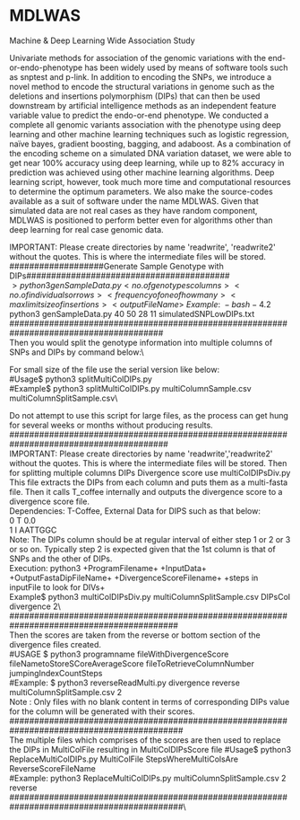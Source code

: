 # MDLWAS
Machine &amp; Deep Learning Wide Association Study

Univariate methods for association of the genomic variations with the end-or-endo-phenotype has been widely used by means of software tools such as snptest and p-link. In addition to encoding the SNPs, we introduce a novel method to encode the structural variations in genome such as the deletions and insertions polymorphism (DIPs) that can then be used downstream by artificial intelligence methods as an independent feature variable value to predict the endo-or-end phenotype. We conducted a complete all genomic variants association with the phenotype using deep learning and other machine learning techniques such as logistic regression, naïve bayes, gradient boosting, bagging, and adaboost. As a combination of the encoding scheme on a simulated DNA variation dataset, we were able to get near 100% accuracy using deep learning, while up to 82% accuracy in prediction was achieved using other machine learning algorithms. Deep learning script, however, took much more time and computational resources to determine the optimum parameters. We also make the source-codes available as a suit of software under the name MDLWAS.  Given that simulated data are not real cases as they have random component, MDLWAS is positioned to perform better even for algorithms other than deep learning for real case genomic data. 

IMPORTANT: Please create directories by name 'readwrite', 'readwrite2' without the quotes. This is where the intermediate files will be stored. 
###################Generate Sample Genotype with DIPs#########################################\
$>python3 genSampleData.py <no. of genotypes columns> <no. of individuals or rows> <frequency of one of how many> <max limit size of insertions> <outputFileName>\
Example:\
-bash-4.2$ python3 genSampleData.py 40 50 28 11 simulatedSNPLowDIPs.txt\
#######################################################################################\
Then you would split the genotype information into multiple columns of SNPs and DIPs by command below:\

For small size of the file use the serial version like below:\
#Usage$ python3 splitMultiColDIPs.py <inputFileName> <outputFileNameDesired>\
#Example$ python3 splitMultiColDIPs.py multiColumnSample.csv multiColumnSplitSample.csv\
  
Do not attempt to use this script for large files, as the process can get hung for several weeks or months without producing results.\
########################################################################################\
IMPORTANT: Please create directories by name 'readwrite','readwrite2' without the quotes. This is where the intermediate files will be stored. 
Then for splitting multiple columns DIPs Divergence score use multiColDIPsDiv.py\
This file extracts the DIPs from each column and puts them as a multi-fasta file. Then it calls T_coffee internally and outputs the divergence score to a divergence score file.\
Dependencies: T-Coffee, External Data for DIPS such as that below:\
0 T 0.0\
1 I AATTGGC\
Note: The DIPs column should be at regular interval of either step 1 or 2 or 3 or so on. Typically step 2 
 is expected given that the 1st column is that of SNPs and the other of DIPs.\
Execution: python3 +ProgramFilename+ +InputData+ +OutputFastaDipFileName+ +DivergenceScoreFilename+ +steps in inputFile to look for DIVs+ \
Example$ python3 multiColDIPsDiv.py multiColumnSplitSample.csv DIPsCol divergence 2\ 
##########################################################################################\
Then the scores are taken from the reverse or bottom section of the divergence files created.\
#USAGE $ python3 programname fileWithDivergenceScore fileNametoStoreSCoreAverageScore fileToRetrieveColumnNumber jumpingIndexCountSteps\
#Example: $ python3 reverseReadMulti.py divergence reverse multiColumnSplitSample.csv 2\
Note : Only files with no blank content in terms of corresponding DIPs value for the column will be generated with their scores.\
###########################################################################################\
The multiple files which comprises of the scores are then used to replace the DIPs in MultiColFile resulting in MultiColDIPsScore file
#Usage$ python3 ReplaceMultiColDIPs.py MultiColFile StepsWhereMultiColsAre ReverseScoreFileName \
#Example: python3 ReplaceMultiColDIPs.py multiColumnSplitSample.csv 2 reverse \
###########################################################################################\

